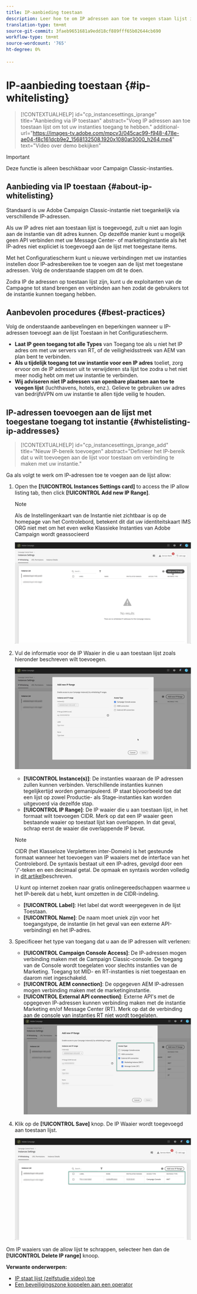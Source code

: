 ```yaml
---
title: IP-aanbieding toestaan
description: Leer hoe te om IP adressen aan toe te voegen staan lijst in het Controlebord voor bijvoorbeeld toegang
translation-type: tm+mt
source-git-commit: 3faeb9651681a9edd18cf889fff65b02644cb690
workflow-type: tm+mt
source-wordcount: '765'
ht-degree: 0%

---
```



# IP-aanbieding toestaan {#ip-whitelisting}

>[!CONTEXTUALHELP]
>id="cp_instancesettings_iprange"
>title="Aanbieding via IP toestaan"
>abstract="Voeg IP adressen aan toe toestaan lijst om tot uw instanties toegang te hebben."
>additional-url="https://images-tv.adobe.com/mpcv3/045cac99-f948-478e-ae04-f8c161dcb9e2_1568132508.1920x1080at3000_h264.mp4" text="Video over demo bekijken"

>[!IMPORTANT]
>
>Deze functie is alleen beschikbaar voor Campaign Classic-instanties.

## Aanbieding via IP toestaan {#about-ip-whitelisting}

Standaard is uw Adobe Campaign Classic-instantie niet toegankelijk via verschillende IP-adressen.

Als uw IP adres niet aan toestaan lijst is toegevoegd, zult u niet aan login aan de instantie van dit adres kunnen. Op dezelfde manier kunt u mogelijk geen API verbinden met uw Message Center- of marketinginstantie als het IP-adres niet expliciet is toegevoegd aan de lijst met toegestane items.

Met het Configuratiescherm kunt u nieuwe verbindingen met uw instanties instellen door IP-adresbereiken toe te voegen aan de lijst met toegestane adressen. Volg de onderstaande stappen om dit te doen.

Zodra IP de adressen op toestaan lijst zijn, kunt u de exploitanten van de Campagne tot stand brengen en verbinden aan hen zodat de gebruikers tot de instantie kunnen toegang hebben.

## Aanbevolen procedures {#best-practices}

Volg de onderstaande aanbevelingen en beperkingen wanneer u IP-adressen toevoegt aan de lijst Toestaan in het Configuratiescherm.

* **Laat IP geen toegang tot alle Types** van Toegang toe als u niet het IP adres om met uw servers van RT, of de veiligheidsstreek van AEM van plan bent te verbinden.
* **Als u tijdelijk toegang tot uw instantie voor een IP adres** toeliet, zorg ervoor om de IP adressen uit te verwijderen sta lijst toe zodra u het niet meer nodig hebt om met uw instantie te verbinden.
* **Wij adviseren niet IP adressen van openbare plaatsen aan toe te voegen lijst** (luchthavens, hotels, enz.). Gelieve te gebruiken uw adres van bedrijfsVPN om uw instantie te allen tijde veilig te houden.

## IP-adressen toevoegen aan de lijst met toegestane toegang tot instantie {#whistelisting-ip-addresses}

>[!CONTEXTUALHELP]
>id="cp_instancesettings_iprange_add"
>title="Nieuw IP-bereik toevoegen"
>abstract="Definieer het IP-bereik dat u wilt toevoegen aan de lijst voor toestaan om verbinding te maken met uw instantie."

Ga als volgt te werk om IP-adressen toe te voegen aan de lijst allow:

1. Open the **[!UICONTROL Instances Settings card]** to access the IP allow listing tab, then click **[!UICONTROL Add new IP Range]**.

   >[!NOTE]
   >
   >Als de Instellingenkaart van de Instantie niet zichtbaar is op de homepage van het Controlebord, betekent dit dat uw identiteitskaart IMS ORG niet met om het even welke Klassieke Instanties van Adobe Campaign wordt geassocieerd

   ![](assets/ip_whitelist_list1.png)

1. Vul de informatie voor de IP Waaier in die u aan toestaan lijst zoals hieronder beschreven wilt toevoegen.

   ![](assets/ip_whitelist_add1.png)

   * **[!UICONTROL Instance(s)]**: De instanties waaraan de IP adressen zullen kunnen verbinden. Verschillende instanties kunnen tegelijkertijd worden gemanipuleerd. IP staat bijvoorbeeld toe dat een lijst op zowel Productie- als Stage-instanties kan worden uitgevoerd via dezelfde stap.
   * **[!UICONTROL IP Range]**: De IP waaier die u aan toestaan lijst, in het formaat wilt toevoegen CIDR. Merk op dat een IP waaier geen bestaande waaier op toestaat lijst kan overlappen. In dat geval, schrap eerst de waaier die overlappende IP bevat.
   >[!NOTE]
   >
   >CIDR (het Klasseloze Verpletteren inter-Domein) is het gesteunde formaat wanneer het toevoegen van IP waaiers met de interface van het Controlebord. De syntaxis bestaat uit een IP-adres, gevolgd door een &#39;/&#39;-teken en een decimaal getal. De opmaak en syntaxis worden volledig in [dit artikel](https://whatismyipaddress.com/cidr)beschreven.
   >
   >U kunt op internet zoeken naar gratis onlinegereedschappen waarmee u het IP-bereik dat u hebt, kunt omzetten in de CIDR-indeling.

   * **[!UICONTROL Label]**: Het label dat wordt weergegeven in de lijst Toestaan.
   * **[!UICONTROL Name]**: De naam moet uniek zijn voor het toegangstype, de instantie (in het geval van een externe API-verbinding) en het IP-adres.


1. Specificeer het type van toegang dat u aan de IP adressen wilt verlenen:

   * **[!UICONTROL Campaign Console Access]**: De IP-adressen mogen verbinding maken met de Campaign Classic-console. De toegang van de Console wordt toegelaten voor slechts instanties van de Marketing. Toegang tot MID- en RT-instanties is niet toegestaan en daarom niet ingeschakeld.
   * **[!UICONTROL AEM connection]**: De opgegeven AEM IP-adressen mogen verbinding maken met de marketinginstantie.
   * **[!UICONTROL External API connection]**: Externe API&#39;s met de opgegeven IP-adressen kunnen verbinding maken met de instantie Marketing en/of Message Center (RT). Merk op dat de verbinding aan de console van instanties RT niet wordt toegelaten.
   ![](assets/ip_whitelist_acesstype.png)

1. Klik op de **[!UICONTROL Save]** knop. De IP Waaier wordt toegevoegd aan toestaan lijst.

   ![](assets/ip_whitelist_added.png)

Om IP waaiers van de allow lijst te schrappen, selecteer hen dan de **[!UICONTROL Delete IP range]** knoop.

**Verwante onderwerpen:**
* [IP staat lijst (zelfstudie video) toe](https://docs.adobe.com/content/help/en/campaign-learn/campaign-classic-tutorials/administrating/control-panel-acc/ip-whitelisting.html)
* [Een beveiligingszone koppelen aan een operator](https://docs.campaign.adobe.com/doc/AC/en/INS_Additional_configurations_Configuring_Campaign_server.html#Linking_a_security_zone_to_an_operator)
